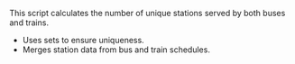 This script calculates the number of unique stations served by both buses and trains.
- Uses sets to ensure uniqueness.
- Merges station data from bus and train schedules.
